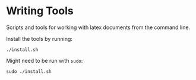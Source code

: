 # Writing Tools

Scripts and tools for working with latex documents from the command line.

Install the tools by running:

```
./install.sh
```

Might need to be run with `sudo`:

```
sudo ./install.sh
```
